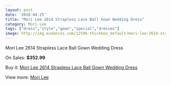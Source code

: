 ```yaml
---
layout: post
date: '2018-04-25'
title: "Mori Lee 2614 Strapless Lace Ball Gown Wedding Dress"
category: Mori Lee
tags: ["dress","style","gown","special","dresses"]
image: http://img.eudances.com/12596-thickbox_default/mori-lee-2614-strapless-lace-ball-gown-wedding-dress.jpg
---
```

Mori Lee 2614 Strapless Lace Ball Gown Wedding Dress

On Sales: **$352.99**
<a href="https://www.eudances.com/en/mori-lee/3880-mori-lee-2614-strapless-lace-ball-gown-wedding-dress.html"><amp-img layout="responsive" width="600" height="600" src="//img.eudances.com/12596-thickbox_default/mori-lee-2614-strapless-lace-ball-gown-wedding-dress.jpg" alt="Mori Lee 2614 Strapless Lace Ball Gown Wedding Dress 0" /></a>
<a href="https://www.eudances.com/en/mori-lee/3880-mori-lee-2614-strapless-lace-ball-gown-wedding-dress.html"><amp-img layout="responsive" width="600" height="600" src="//img.eudances.com/12601-thickbox_default/mori-lee-2614-strapless-lace-ball-gown-wedding-dress.jpg" alt="Mori Lee 2614 Strapless Lace Ball Gown Wedding Dress 1" /></a>
<a href="https://www.eudances.com/en/mori-lee/3880-mori-lee-2614-strapless-lace-ball-gown-wedding-dress.html"><amp-img layout="responsive" width="600" height="600" src="//img.eudances.com/12600-thickbox_default/mori-lee-2614-strapless-lace-ball-gown-wedding-dress.jpg" alt="Mori Lee 2614 Strapless Lace Ball Gown Wedding Dress 2" /></a>
<a href="https://www.eudances.com/en/mori-lee/3880-mori-lee-2614-strapless-lace-ball-gown-wedding-dress.html"><amp-img layout="responsive" width="600" height="600" src="//img.eudances.com/12599-thickbox_default/mori-lee-2614-strapless-lace-ball-gown-wedding-dress.jpg" alt="Mori Lee 2614 Strapless Lace Ball Gown Wedding Dress 3" /></a>
<a href="https://www.eudances.com/en/mori-lee/3880-mori-lee-2614-strapless-lace-ball-gown-wedding-dress.html"><amp-img layout="responsive" width="600" height="600" src="//img.eudances.com/12598-thickbox_default/mori-lee-2614-strapless-lace-ball-gown-wedding-dress.jpg" alt="Mori Lee 2614 Strapless Lace Ball Gown Wedding Dress 4" /></a>
<a href="https://www.eudances.com/en/mori-lee/3880-mori-lee-2614-strapless-lace-ball-gown-wedding-dress.html"><amp-img layout="responsive" width="600" height="600" src="//img.eudances.com/12597-thickbox_default/mori-lee-2614-strapless-lace-ball-gown-wedding-dress.jpg" alt="Mori Lee 2614 Strapless Lace Ball Gown Wedding Dress 5" /></a>

Buy it: [Mori Lee 2614 Strapless Lace Ball Gown Wedding Dress](https://www.eudances.com/en/mori-lee/3880-mori-lee-2614-strapless-lace-ball-gown-wedding-dress.html "Mori Lee 2614 Strapless Lace Ball Gown Wedding Dress")

View more: [Mori Lee](https://www.eudances.com/en/9-mori-lee "Mori Lee")